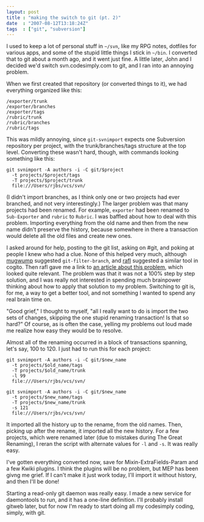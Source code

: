 ```yaml
---
layout: post
title : "making the switch to git (pt. 2)"
date  : "2007-08-12T13:18:24Z"
tags  : ["git", "subversion"]
---
```

I used to keep a lot of personal stuff in `~/svn`, like my RPG notes, dotfiles
for various apps, and some of the stupid little things I stick in `~/bin`.  I
converted that to git about a month ago, and it went just fine.  A little
later, John and I decided we'd switch svn.codesimply.com to git, and I ran into
an annoying problem.

When we first created that repository (or converted things to it), we had
everything organized like this:

    /exporter/trunk
    /exporter/branches
    /exporter/tags
    /rubric/trunk
    /rubric/branches
    /rubric/tags

This was mildly annoying, since `git-svnimport` expects one Subversion
repository per project, with the trunk/branches/tags structure at the top
level.  Converting these wasn't hard, though, with commands looking something
like this:

    git svnimport -A authors -i -C git/$project
      -t projects/$project/tags
      -T projects/$project/trunk
      file:///Users/rjbs/vcs/svn/

(I didn't import branches, as I think only one or two projects had ever
branched, and not very interestingly.)  The larger problem was that many
projects had been renamed.  For example, `exporter` had been renamed to
`Sub-Exporter` and `rubric` to `Rubric`.  I was baffled about how to deal with
this problem.  Importing everything from the old name and then from the new
name didn't preserve the history, because somewhere in there a transaction
would delete all the old files and create new ones.

I asked around for help, posting to the git list, asking on #git, and poking at
people I knew who had a clue.  None of this helped very much, although
[mugwump](http://sam.vilain.net/) suggested `git-filter-branch`, and
[rafl](http://perldition.org/) suggested a similar tool in cogito.  Then rafl
gave me a link to [an article about this
problem](http://www.ouaza.com/wp/2007/07/28/assembling-bits-of-history-with-git-take-two/),
which looked quite relevant.  The problem was that it was not a 100% step by
step solution, and I was really not interested in spending much brainpower
thinking about how to apply that solution to my problem.  Switching to git is,
for me, a way to get a better tool, and not something I wanted to spend any
real brain time on.

"Good grief," I thought to myself, "all I really want to do is import the two
sets of changes, skipping the one stupid renaming transaction!  Is that so
hard?"  Of course, as is often the case, yelling my problems out loud made me
realize how easy they would be to resolve.

Almost all of the renaming occurred in a block of transactions spanning, let's
say, 100 to 120.  I just had to run this for each project:

    git svnimport -A authors -i -C git/$new_name
      -t projects/$old_name/tags
      -T projects/$old_name/trunk
      -l 99
      file:///Users/rjbs/vcs/svn/

    git svnimport -A authors -i -C git/$new_name
      -t projects/$new_name/tags
      -T projects/$new_name/trunk
      -s 121
      file:///Users/rjbs/vcs/svn/

It imported all the history up to the rename, from the old names.  Then,
picking up after the rename, it imported all the new history.  For a few
projects, which were renamed later (due to mistakes during The Great Renaming),
I reran the script with alternate values for `-l` and `-s`.  It was really
easy.

I've gotten everything converted now, save for Mixin-ExtraFields-Param and a
few Kwiki plugins.  I think the plugins will be no problem, but MEP has been
givng me grief.  If I can't make it just work today, I'll import it without
history, and then I'll be done!

Starting a read-only git daemon was really easy.  I made a new service for
daemontools to run, and it has a one-line definition.  I'll probably install
gitweb later, but for now I'm ready to start doing all my codesimply coding,
simply, with git.

